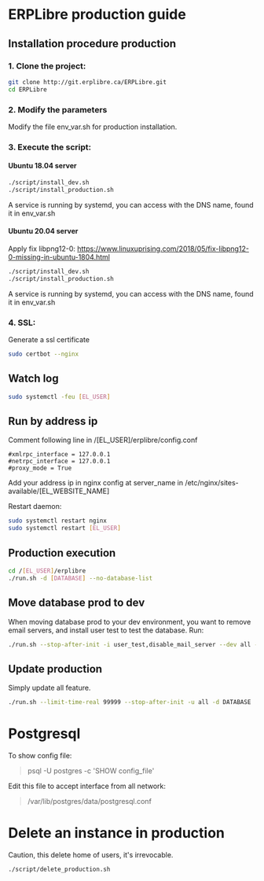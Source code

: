 # ERPLibre production guide

## Installation procedure production

### 1. Clone the project:
```bash
git clone http://git.erplibre.ca/ERPLibre.git
cd ERPLibre
```

### 2. Modify the parameters
Modify the file env_var.sh for production installation.

### 3. Execute the script:
#### Ubuntu 18.04 server
```bash
./script/install_dev.sh
./script/install_production.sh
```
A service is running by systemd, you can access with the DNS name, found it in env_var.sh

#### Ubuntu 20.04 server
Apply fix libpng12-0: https://www.linuxuprising.com/2018/05/fix-libpng12-0-missing-in-ubuntu-1804.html

```bash
./script/install_dev.sh
./script/install_production.sh
```
A service is running by systemd, you can access with the DNS name, found it in env_var.sh

### 4. SSL:
Generate a ssl certificate
```bash
sudo certbot --nginx
```

## Watch log
```bash
sudo systemctl -feu [EL_USER]
```

## Run by address ip
Comment following line in /[EL_USER]/erplibre/config.conf
```
#xmlrpc_interface = 127.0.0.1
#netrpc_interface = 127.0.0.1
#proxy_mode = True
```
Add your address ip in nginx config at server_name in /etc/nginx/sites-available/[EL_WEBSITE_NAME]

Restart daemon:
```bash
sudo systemctl restart nginx
sudo systemctl restart [EL_USER]
```

## Production execution
```bash
cd /[EL_USER]/erplibre
./run.sh -d [DATABASE] --no-database-list
```

## Move database prod to dev
When moving database prod to your dev environment, you want to remove email servers, and install user test to test the database.
Run:
```bash
./run.sh --stop-after-init -i user_test,disable_mail_server --dev all -d DATABASE
```

## Update production
Simply update all feature.
```bash
./run.sh --limit-time-real 99999 --stop-after-init -u all -d DATABASE
```

# Postgresql
To show config file:
> psql -U postgres -c 'SHOW config_file'

Edit this file to accept interface from all network:
> /var/lib/postgres/data/postgresql.conf

# Delete an instance in production
Caution, this delete home of users, it's irrevocable.
```bash
./script/delete_production.sh
```
